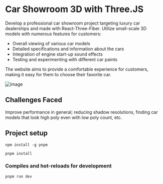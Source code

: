 # Car Showroom 3D with Three.JS
Develop a professional car showroom project targeting luxury car dealerships and made with React-Three-Fiber. Utilize small-scale 3D models with numerous features for customers:
+ Overall viewing of various car models
+ Detailed specifications and information about the cars
+ Integration of engine start-up sound effects
+ Testing and experimenting with different car paints

The website aims to provide a comfortable experience for customers, making it easy for them to choose their favorite car.

![image](https://github.com/user-attachments/assets/40c79955-a4e6-4bb8-aac1-05b0f039df39)

## Challenges Faced
Improve performance in general; reducing shadow resolutions, finding car models that look high poly even with low poly count, etc.

## Project setup
```
npm install -g pnpm
```
```
pnpm install
```
### Compiles and hot-reloads for development
```
pnpm run dev
```

